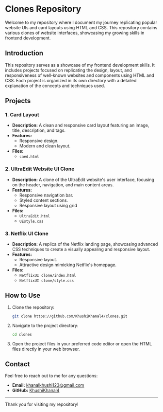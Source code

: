# Clones Repository

Welcome to my repository where I document my journey replicating popular website UIs and card layouts using HTML and CSS. This repository contains various clones of website interfaces, showcasing my growing skills in frontend development.

## Introduction

This repository serves as a showcase of my frontend development skills. It includes projects focused on replicating the design, layout, and responsiveness of well-known websites and components using HTML and CSS. Each project is organized in its own directory with a detailed explanation of the concepts and techniques used.

## Projects

### 1. Card Layout

- **Description:** A clean and responsive card layout featuring an image, title, description, and tags.
- **Features:**
  - Responsive design.
  - Modern and clean layout.
- **Files:**
  - `caed.html`
  


### 2. UltraEdit Website UI Clone

- **Description:** A clone of the UltraEdit website's user interface, focusing on the header, navigation, and main content areas.
- **Features:**
  - Responsive navigation bar.
  - Styled content sections.
  - Responsive layout using grid
- **Files:**
  - `UltraEdit.html`
  - `UEstyle.css`

### 3. Netflix UI Clone

- **Description:** A replica of the Netflix landing page, showcasing advanced CSS techniques to create a visually appealing and responsive layout.
- **Features:**
  - Responsive layout.
  - Attractive design mimicking Netflix's homepage.
- **Files:**
  - `NetflixUI clone/index.html`
  - `NetflixUI clone/style.css`

## How to Use

1. Clone the repository:
    ```bash
    git clone https://github.com/KhushiKhanal4/clones.git
    ```
2. Navigate to the project directory:
    ```bash
    cd clones
    ```
3. Open the project files in your preferred code editor or open the HTML files directly in your web browser.

## Contact

Feel free to reach out to me for any questions:

- **Email:** khanalkhushi123@gmail.com
- **GitHub:** [KhushiKhanal4](https://github.com/KhushiKhanal4)

---

Thank you for visiting my repository!
